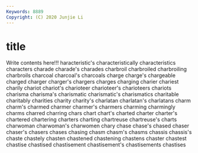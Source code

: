 ```yaml
---
Keywords: 8889
Copyright: (C) 2020 Junjie Li
---
```


# title

Write contents here!!!
haracteristic's 
characteristically 
characteristics 
characters 
charade 
charade's 
charades 
charbroil 
charbroiled
charbroiling 
charbroils 
charcoal 
charcoal's 
charcoals 
charge 
charge's 
chargeable 
charged 
charger
charger's 
chargers 
charges 
charging 
charier 
chariest 
charily 
chariot 
chariot's 
charioteer
charioteer's 
charioteers 
chariots 
charisma 
charisma's 
charismatic 
charismatic's 
charismatics 
charitable 
charitably
charities 
charity 
charity's 
charlatan 
charlatan's 
charlatans 
charm 
charm's 
charmed 
charmer
charmer's 
charmers 
charming 
charmingly 
charms 
charred 
charring 
chars 
chart 
chart's
charted 
charter 
charter's 
chartered 
chartering 
charters 
charting 
chartreuse 
chartreuse's 
charts
charwoman 
charwoman's 
charwomen 
chary 
chase 
chase's 
chased 
chaser 
chaser's 
chasers
chases 
chasing 
chasm 
chasm's 
chasms 
chassis 
chassis's 
chaste 
chastely 
chasten
chastened 
chastening 
chastens 
chaster 
chastest 
chastise 
chastised 
chastisement 
chastisement's 
chastisements
chastises 
